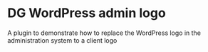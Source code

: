 DG WordPress admin logo
===========

A plugin to demonstrate how to replace the WordPress logo in the administration system to a client logo
